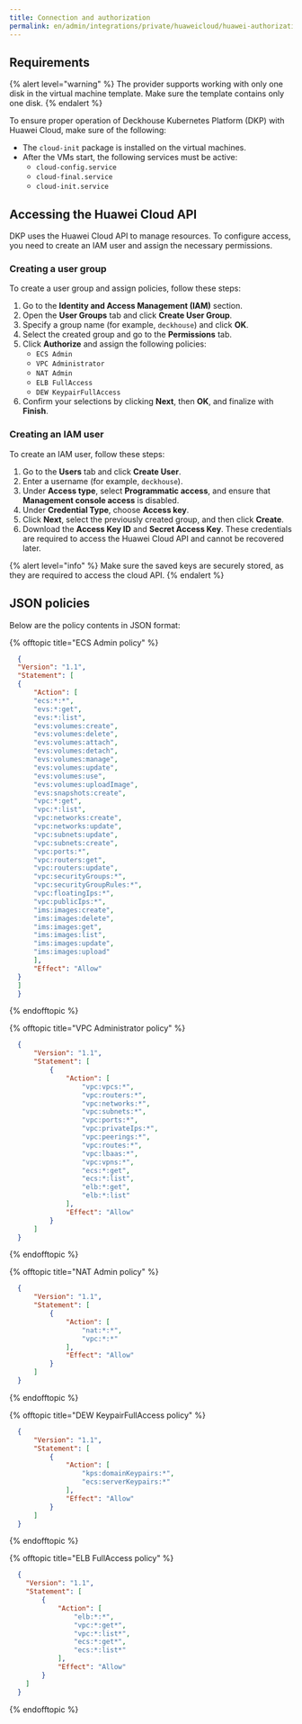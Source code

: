 ```yaml
---
title: Connection and authorization
permalink: en/admin/integrations/private/huaweicloud/huawei-authorization.html
---
```


## Requirements

{% alert level="warning" %}
The provider supports working with only one disk in the virtual machine template. Make sure the template contains only one disk.
{% endalert %}

To ensure proper operation of Deckhouse Kubernetes Platform (DKP) with Huawei Cloud, make sure of the following:

- The `cloud-init` package is installed on the virtual machines.
- After the VMs start, the following services must be active:
  - `cloud-config.service`
  - `cloud-final.service`
  - `cloud-init.service`

## Accessing the Huawei Cloud API

DKP uses the Huawei Cloud API to manage resources.
To configure access, you need to create an IAM user and assign the necessary permissions.

### Creating a user group

To create a user group and assign policies, follow these steps:

1. Go to the **Identity and Access Management (IAM)** section.
1. Open the **User Groups** tab and click **Create User Group**.
1. Specify a group name (for example, `deckhouse`) and click **OK**.
1. Select the created group and go to the **Permissions** tab.
1. Click **Authorize** and assign the following policies:
   - `ECS Admin`
   - `VPC Administrator`
   - `NAT Admin`
   - `ELB FullAccess`
   - `DEW KeypairFullAccess`
1. Confirm your selections by clicking **Next**, then **OK**, and finalize with **Finish**.

### Creating an IAM user

To create an IAM user, follow these steps:

1. Go to the **Users** tab and click **Create User**.
1. Enter a username (for example, `deckhouse`).
1. Under **Access type**, select **Programmatic access**, and ensure that **Management console access** is disabled.
1. Under **Credential Type**, choose **Access key**.
1. Click **Next**, select the previously created group, and then click **Create**.
1. Download the **Access Key ID** and **Secret Access Key**.
   These credentials are required to access the Huawei Cloud API and cannot be recovered later.

{% alert level="info" %}
Make sure the saved keys are securely stored, as they are required to access the cloud API.
{% endalert %}

## JSON policies

Below are the policy contents in JSON format:

{% offtopic title="ECS Admin policy" %}

```json
  {
  "Version": "1.1",
  "Statement": [
  {
      "Action": [
      "ecs:*:*",
      "evs:*:get",
      "evs:*:list",
      "evs:volumes:create",
      "evs:volumes:delete",
      "evs:volumes:attach",
      "evs:volumes:detach",
      "evs:volumes:manage",
      "evs:volumes:update",
      "evs:volumes:use",
      "evs:volumes:uploadImage",
      "evs:snapshots:create",
      "vpc:*:get",
      "vpc:*:list",
      "vpc:networks:create",
      "vpc:networks:update",
      "vpc:subnets:update",
      "vpc:subnets:create",
      "vpc:ports:*",
      "vpc:routers:get",
      "vpc:routers:update",
      "vpc:securityGroups:*",
      "vpc:securityGroupRules:*",
      "vpc:floatingIps:*",
      "vpc:publicIps:*",
      "ims:images:create",
      "ims:images:delete",
      "ims:images:get",
      "ims:images:list",
      "ims:images:update",
      "ims:images:upload"
      ],
      "Effect": "Allow"
  }
  ]
  }
```

{% endofftopic %}

{% offtopic title="VPC Administrator policy" %}

```json
  {
      "Version": "1.1",
      "Statement": [
          {
              "Action": [
                  "vpc:vpcs:*",
                  "vpc:routers:*",
                  "vpc:networks:*",
                  "vpc:subnets:*",
                  "vpc:ports:*",
                  "vpc:privateIps:*",
                  "vpc:peerings:*",
                  "vpc:routes:*",
                  "vpc:lbaas:*",
                  "vpc:vpns:*",
                  "ecs:*:get",
                  "ecs:*:list",
                  "elb:*:get",
                  "elb:*:list"
              ],
              "Effect": "Allow"
          }
      ]
  }
```

{% endofftopic %}

{% offtopic title="NAT Admin policy" %}

```json
  {
      "Version": "1.1",
      "Statement": [
          {
              "Action": [
                  "nat:*:*",
                  "vpc:*:*"
              ],
              "Effect": "Allow"
          }
      ]
  }
```

{% endofftopic %}

{% offtopic title="DEW KeypairFullAccess policy" %}

```json
  {
      "Version": "1.1",
      "Statement": [
          {
              "Action": [
                  "kps:domainKeypairs:*",
                  "ecs:serverKeypairs:*"
              ],
              "Effect": "Allow"
          }
      ]
  }
```

{% endofftopic %}

{% offtopic title="ELB FullAccess policy" %}

```json
  {
    "Version": "1.1",
    "Statement": [
        {
            "Action": [
                "elb:*:*",
                "vpc:*:get*",
                "vpc:*:list*",
                "ecs:*:get*",
                "ecs:*:list*"
            ],
            "Effect": "Allow"
        }
    ]
  }
```

{% endofftopic %}
